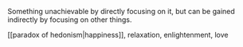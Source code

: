 Something unachievable by directly focusing on it, but can be gained indirectly by focusing on other things. 

[[paradox of hedonism|happiness]], relaxation, enlightenment, love
